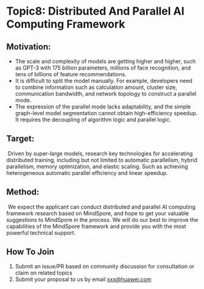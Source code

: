 # Topic8: Distributed And Parallel AI Computing Framework

## Motivation:

* The scale and complexity of models are getting higher and higher, such as GPT-3 with 175 billion parameters, millions of face recognition, and tens of billions of feature recommendations.
* It is difficult to split the model manually. For example, developers need to combine information such as calculation amount, cluster size, communication bandwidth, and network topology to construct a parallel mode.
* The expression of the parallel mode lacks adaptability, and the simple graph-level model segmentation cannot obtain high-efficiency speedup. It requires the decoupling of algorithm logic and parallel logic.

## Target:

​	Driven by super-large models, research key technologies for accelerating distributed training, including but not limited to automatic parallelism, hybrid parallelism, memory optimization, and elastic scaling. Such as achieving heterogeneous automatic parallel efficiency and linear speedup.

## Method:

​	We expect the applicant can conduct distributed and parallel AI computing framework research based on MindSpore, and hope to get your valuable suggestions to MindSpore in the process. We will do our best to improve the capabilities of the MindSpore framework and  provide you with the most powerful technical support.

## How To Join

1. Submit an issue/PR based on community discussion for consultation or claim on related topics
2. Submit your proposal to us by email xxx@huawei.com